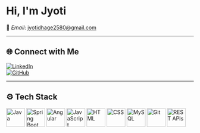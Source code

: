 # Hi, I'm Jyoti

📩 *Email*: jyotidhage2580@gmail.com 

---

## 🌐 Connect with Me  
[![LinkedIn](https://img.shields.io/badge/LinkedIn-0A66C2?style=flat&logo=linkedin&logoColor=white)](www.linkedin.com/in/jyoti-dhage-561030150)  
[![GitHub](https://img.shields.io/badge/GitHub-181717?style=flat&logo=github&logoColor=white)](https://github.com/Jyoti-dhage1)  

---

## ⚙️ Tech Stack  

<p align="left">
  <img src="https://cdn.jsdelivr.net/gh/devicons/devicon/icons/java/java-original.svg" alt="Java" width="50" height="50"/>
  <img src="https://cdn.jsdelivr.net/gh/devicons/devicon/icons/spring/spring-original.svg" alt="Spring Boot" width="50" height="50"/>
  <img src="https://cdn.jsdelivr.net/gh/devicons/devicon/icons/angularjs/angularjs-original.svg" alt="Angular" width="50" height="50"/>
  <img src="https://cdn.jsdelivr.net/gh/devicons/devicon/icons/javascript/javascript-original.svg" alt="JavaScript" width="50" height="50"/>
  <img src="https://cdn.jsdelivr.net/gh/devicons/devicon/icons/html5/html5-original.svg" alt="HTML" width="50" height="50"/>
  <img src="https://cdn.jsdelivr.net/gh/devicons/devicon/icons/css3/css3-original.svg" alt="CSS" width="50" height="50"/>
  <img src="https://cdn.jsdelivr.net/gh/devicons/devicon/icons/mysql/mysql-original.svg" alt="MySQL" width="50" height="50"/>
  <img src="https://cdn.jsdelivr.net/gh/devicons/devicon/icons/git/git-original.svg" alt="Git" width="50" height="50"/>
  <img src="https://cdn.jsdelivr.net/gh/devicons/devicon/icons/postman/postman-original.svg" alt="REST APIs" width="50" height="50"/>
</p>
